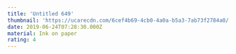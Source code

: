 ```yaml
---
title: 'Untitled 649'
thumbnail: 'https://ucarecdn.com/6cef4b69-4cb0-4a0a-b5a3-7ab73f2784a0/'
date: 2019-06-24T07:28:30.000Z
material: Ink on paper
rating: 4
---
```

